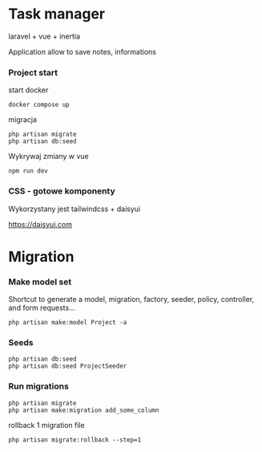 

# Task manager
laravel + vue + inertia

Application allow to save notes, informations


### Project start

start docker

```
docker compose up
```

migracja

```
php artisan migrate
php artisan db:seed
```

Wykrywaj zmiany w vue

```
npm run dev
```


### CSS - gotowe komponenty

Wykorzystany jest  tailwindcss + daisyui

https://daisyui.com


# Migration

### Make model set

Shortcut to generate a model, migration, factory, seeder, policy, controller, and form requests...

```
php artisan make:model Project -a
```

### Seeds

```
php artisan db:seed
php artisan db:seed ProjectSeeder
```

### Run migrations

```
php artisan migrate
php artisan make:migration add_some_column

```

rollback 1 migration file

```
php artisan migrate:rollback --step=1
```